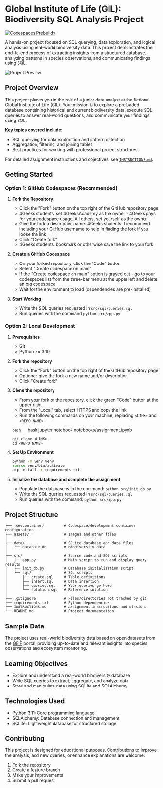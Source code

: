 # Global Institute of Life (GIL): Biodiversity SQL Analysis Project

[![Codespaces Prebuilds](https://github.com/4GeeksAcademy/gperdrizet-exploratory-sql-analysis-project/actions/workflows/codespaces/create_codespaces_prebuilds/badge.svg)](https://github.com/4GeeksAcademy/gperdrizet-exploratory-sql-analysis-project/actions/workflows/codespaces/create_codespaces_prebuilds)

A hands-on project focused on SQL querying, data exploration, and logical analysis using real-world biodiversity data. This project demonstrates the end-to-end process of extracting insights from a structured database, analyzing patterns in species observations, and communicating findings using SQL.

![Project Preview](assets/preview.png)

## Project Overview
This project places you in the role of a junior data analyst at the fictional Global Institute of Life (GIL). Your mission is to explore a preloaded database containing historical and current biodiversity data, execute SQL queries to answer real-world questions, and communicate your findings using SQL.

**Key topics covered include:**
- SQL querying for data exploration and pattern detection
- Aggregation, filtering, and joining tables
- Best practices for working with professional project structures

For detailed assignment instructions and objectives, see [`INSTRUCTIONS.md`](INSTRUCTIONS.md).


## Getting Started

### Option 1: GitHub Codespaces (Recommended)

1. **Fork the Repository**
   - Click the "Fork" button on the top right of the GitHub repository page
   - 4Geeks students: set 4GeeksAcademy as the owner - 4Geeks pays for your codespace usage. All others, set yourself as the owner
   - Give the fork a descriptive name. 4Geeks students: I recommend including your GitHub username to help in finding the fork if you loose the link
   - Click "Create fork"
   - 4Geeks students: bookmark or otherwise save the link to your fork

2. **Create a GitHub Codespace**
   - On your forked repository, click the "Code" button
   - Select "Create codespace on main"
   - If the "Create codespace on main" option is grayed out - go to your codespaces list from the three-bar menu at the upper left and delete an old codespace
   - Wait for the environment to load (dependencies are pre-installed)

3. **Start Working**
   - Write the SQL queries requested in `src/sql/queries.sql`
   - Run queries with the command `python src/app.py`


### Option 2: Local Development

1. **Prerequisites**
   - Git
   - Python >= 3.10

2. **Fork the repository**
   - Click the "Fork" button on the top right of the GitHub repository page
   - Optional: give the fork a new name and/or description
   - Click "Create fork"

3. **Clone the repository**
   - From your fork of the repository, click the green "Code" button at the upper right
   - From the "Local" tab, select HTTPS and copy the link
   - Run the following commands on your machine, replacing `<LINK>` and `<REPO_NAME>`

   ```bash   ```bash
   jupyter notebook notebooks/assignment.ipynb
   ```
   git clone <LINK>
   cd <REPO_NAME>
   ```

4. **Set Up Environment**

   ```bash
   python -m venv venv
   source venv/bin/activate
   pip install -r requirements.txt
   ```

5. **Initialize the database and complete the assignment**
   - Populate the database with the command: `python src/init_db.py`
   - Write the SQL queries requested in `src/sql/queries.sql`
   - Run queries with the command: `python src/app.py`


## Project Structure
```
├── .devcontainer/         # Codespace/development container configuration
├── assets/                # Images and other files 
│
├── data/                  # SQLite database and data files
│   └── database.db        # Biodiversity data
│
├── src/                   # Source code and SQL scripts
│   ├── app.py             # Main script to run and display query results
│   ├── init_db.py         # Database initialization script
│   └── sql/               # SQL scripts
│       ├── create.sql     # Table definitions
│       ├── insert.sql     # Data insertion
│       ├── queries.sql    # Your queries go here
│       └── solution.sql   # Reference solution
│
├── .gitignore             # Files/directories not tracked by git
├── requirements.txt       # Python dependencies
├── INSTRUCTIONS.md        # Assignment instructions and missions
└── README.md              # Project documentation
```


## Sample Data
The project uses real-world biodiversity data based on open datasets from the [GBIF](https://www.gbif.org/) portal, providing up-to-date and relevant insights into species observations and ecosystem monitoring.


## Learning Objectives

- Explore and understand a real-world biodiversity database
- Write SQL queries to extract, aggregate, and analyze data
- Store and manipulate data using SQLite and SQLAlchemy


## Technologies Used
- Python 3.11: Core programming language
- SQLAlchemy: Database connection and management
- SQLite: Lightweight database for structured storage


## Contributing
This project is designed for educational purposes. Contributions to improve the analysis, add new queries, or enhance explanations are welcome:

1. Fork the repository
2. Create a feature branch
3. Make your improvements
4. Submit a pull request
